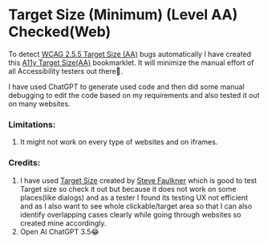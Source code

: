 # Target Size (Minimum) (Level AA) Checked(Web)
To detect [WCAG 2.5.5 Target Size (AA)](https://www.w3.org/WAI/WCAG22/Understanding/target-size-minimum.html) bugs automatically I have created this [A11y Target Size(AA)](https://cdpn.io/pen/debug/abXggVw?authentication_hash=DqADdepmNLGA) bookmarklet. It will minimize the manual effort of all Accessibility testers out there🙂. 

I have used ChatGPT to generate used code and then did some manual debugging to edit the code based on my requirements and also tested it out on many websites.

### Limitations:
1. It might not work on every type of websites and on iframes.

### Credits:
1. I have used [Target Size](https://github.com/stevefaulkner/targetsize) created by [Steve Faulkner](https://github.com/stevefaulkner) which is good to test Target size so check it out but because it does not work on some places(like dialogs) and as a tester I found its testing UX not efficient and as I also want to see whole clickable/target area so that I can also identify overlapping cases clearly while going through websites so created mine accordingly.
2. Open AI ChatGPT 3.5😂

